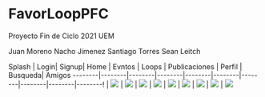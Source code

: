 # FavorLoopPFC
Proyecto Fin de Ciclo 2021 UEM

Juan Moreno
Nacho Jimenez
Santiago Torres
Sean Leitch


Splash | Login| Signup| Home | Evntos | Loops | Publicaciones | Perfil | Busqueda| Amigos
--------|--------|--------|--------|--------|--------|--------|--------|--------|--------!
[](app/img/splash.jpg) | ![](app/img/login.jpg) | ![](app/img/signup.jpg) | ![](app/img/home.jpg) | ![](app/img/eventos.jpg)
| ![](app/img/loops.jpg) | ![](app/img/publicaciones.jpg) | ![](app/img/perfil.jpg) | ![](app/img/busqueda.jpg) | ![](app/img/amigos.jpg)

